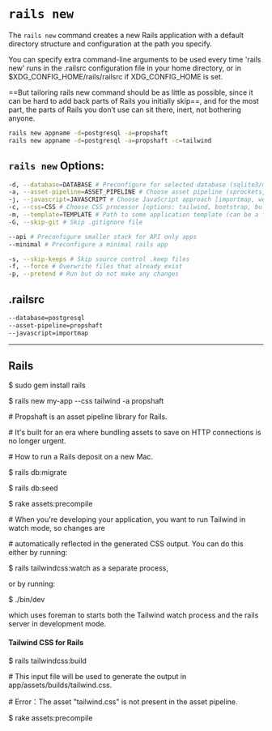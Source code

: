 # `rails new`

The `rails new` command creates a new Rails application with a default directory structure and configuration at the path you specify.

You can specify extra command-line arguments to be used every time 'rails new' runs in the .railsrc configuration file in your home directory, or in $XDG\_CONFIG\_HOME/rails/railsrc if XDG\_CONFIG\_HOME is set.

==But tailoring rails new command should be as little as possible, since it can be hard to add back parts of Rails you initially skip==, and for the most part, the parts of Rails you don’t use can sit there, inert, not bothering anyone.

```bash
rails new appname -d=postgresql -a=propshaft
rails new appname -d=postgresql -a=propshaft -c=tailwind
```



## ```rails new``` Options:

```bash
-d, --database=DATABASE # Preconfigure for selected database (sqlite3/mysql/postgresql)
-a, --asset-pipeline=ASSET_PIPELINE # Choose asset pipeline (sprockets, propshaft)
-j, --javascript=JAVASCRIPT # Choose JavaScript approach [importmap, webpack, esbuild, rollup]
-c, --css=CSS # Choose CSS processor [options: tailwind, bootstrap, bulma, postcss, sass]
-m, --template=TEMPLATE # Path to some application template (can be a filesystem path or URL)
-G, --skip-git # Skip .gitignore file

--api # Preconfigure smaller stack for API only apps
--minimal # Preconfigure a minimal rails app

-s, --skip-keeps # Skip source control .keep files
-f, --force # Overwrite files that already exist
-p, --pretend # Run but do not make any changes
```



## .railsrc

```bash
--database=postgresql
--asset-pipeline=propshaft
--javascript=importmap
```



****

## Rails

$ sudo gem install rails

$ rails new my-app --css tailwind -a propshaft

\# Propshaft is an asset pipeline library for Rails.

\# It's built for an era where bundling assets to save on HTTP connections is no longer urgent.

\# How to run a Rails deposit on a new Mac.

$ rails db:migrate

$ rails db:seed

$ rake assets:precompile

\# When you're developing your application, you want to run Tailwind in watch mode, so changes are

\# automatically reflected in the generated CSS output. You can do this either by running:

$ rails tailwindcss:watch as a separate process,

or by running:

$ ./bin/dev

which uses foreman to starts both the Tailwind watch process and the rails server in development mode.

#### Tailwind CSS for Rails

$ rails tailwindcss:build

\# This input file will be used to generate the output in app/assets/builds/tailwind.css.

\# Error：The asset "tailwind.css" is not present in the asset pipeline.

$ rake assets:precompile
